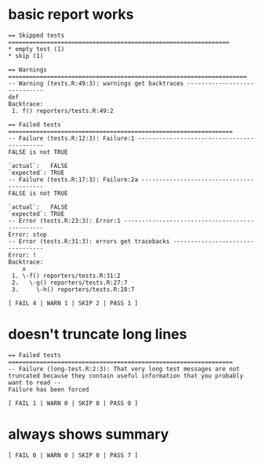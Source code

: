# basic report works

    == Skipped tests ===============================================================
    * empty test (1)
    * skip (1)
    
    == Warnings ====================================================================
    -- Warning (tests.R:49:3): warnings get backtraces -----------------------------
    def
    Backtrace:
     1. f() reporters/tests.R:49:2
    
    == Failed tests ================================================================
    -- Failure (tests.R:12:3): Failure:1 -------------------------------------------
    FALSE is not TRUE
    
    `actual`:   FALSE
    `expected`: TRUE 
    -- Failure (tests.R:17:3): Failure:2a ------------------------------------------
    FALSE is not TRUE
    
    `actual`:   FALSE
    `expected`: TRUE 
    -- Error (tests.R:23:3): Error:1 -----------------------------------------------
    Error: stop
    -- Error (tests.R:31:3): errors get tracebacks ---------------------------------
    Error: !
    Backtrace:
        x
     1. \-f() reporters/tests.R:31:2
     2.   \-g() reporters/tests.R:27:7
     3.     \-h() reporters/tests.R:28:7
    
    [ FAIL 4 | WARN 1 | SKIP 2 | PASS 1 ]

# doesn't truncate long lines

    == Failed tests ================================================================
    -- Failure (long-test.R:2:3): That very long test messages are not truncated because they contain useful information that you probably want to read --
    Failure has been forced
    
    [ FAIL 1 | WARN 0 | SKIP 0 | PASS 0 ]

# always shows summary

    [ FAIL 0 | WARN 0 | SKIP 0 | PASS 7 ]

